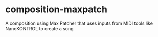 # composition-maxpatch
A composition using Max Patcher that uses inputs from MIDI tools like NanoKONTROL to create a song
